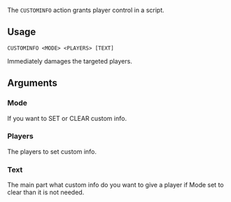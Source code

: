The `CUSTOMINFO` action grants player control in a script.

## Usage
```
CUSTOMINFO <MODE> <PLAYERS> [TEXT]
```
Immediately damages the targeted players.

## Arguments

### Mode
If you want to SET or CLEAR custom info.

### Players
The players to set custom info.


### Text
The main part what custom info do you want to give a player if Mode set to clear than it is not needed.